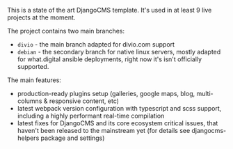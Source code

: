 This is a state of the art DjangoCMS template. It's used in at least 9 live projects at the moment.

The project contains two main branches:
- `divio` - the main branch adapted for divio.com support
- `debian` - the secondary branch for native linux servers, mostly adapted for what.digital ansible deployments, right now it's isn't officially supported.

The main features:
- production-ready plugins setup (galleries, google maps, blog, multi-columns & responsive content, etc)
- latest webpack version configuration with typescript and scss support, including a highly performant real-time compilation
- latest fixes for DjangoCMS and its core ecosystem critical issues, that haven't been released to the mainstream yet (for details see djangocms-helpers package and settings)
